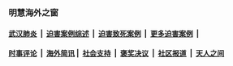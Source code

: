 
### 明慧海外之窗

####  [武汉肺炎](indexes/365.md?t=04051300) &nbsp;|&nbsp;  [迫害案例综述](indexes/328.md?t=04051300) &nbsp;|&nbsp; [迫害致死案例](indexes/277.md?t=04051300)  &nbsp;|&nbsp; [更多迫害案例](indexes/81.md?t=04051300)  &nbsp;|&nbsp; 
####  [时事评论](indexes/19.md?t=04051300) &nbsp;|&nbsp; [海外简讯](indexes/245.md?t=04051300)&nbsp;|&nbsp;  [社会支持](indexes/140.md?t=04051300) &nbsp;|&nbsp; [褒奖决议](indexes/282.md?t=04051300) &nbsp;|&nbsp; [社区报道](indexes/91.md?t=04051300)  &nbsp;|&nbsp; [天人之间](indexes/78.md?t=04051300) 

